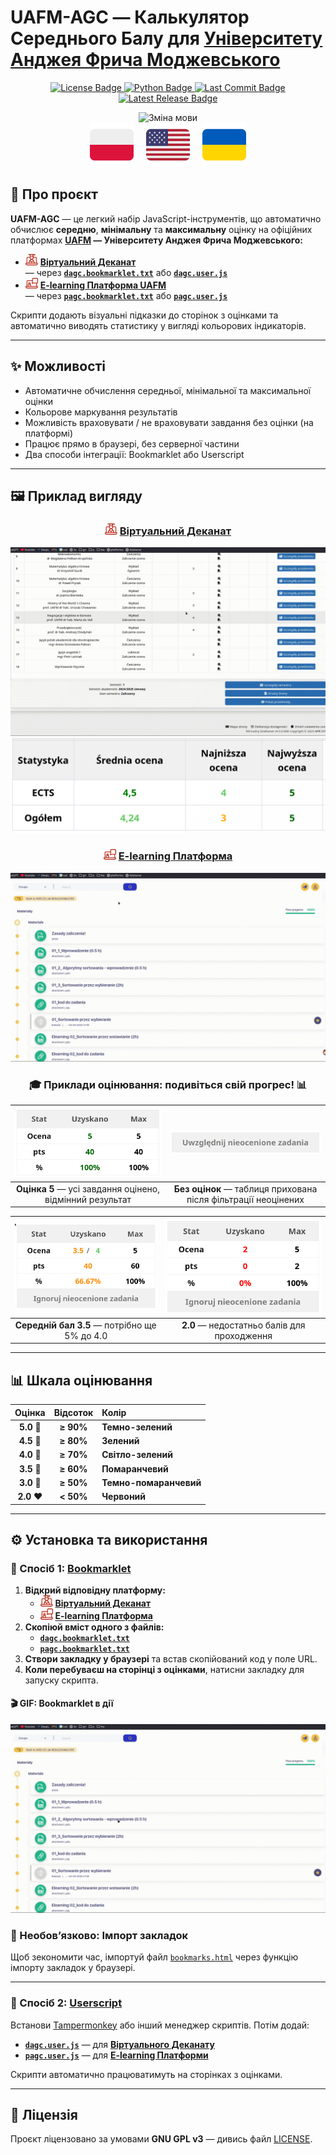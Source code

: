# **UAFM-AGC** — **Калькулятор Середнього Балу для [Університету Анджея Фрича Моджевського](https://uafm.edu.pl/)**

<p align="center">
  <a href="https://github.com/Anghkooey/uafm_agc/blob/main/LICENSE">
    <img src="https://img.shields.io/github/license/Anghkooey/uafm_agc?style=for-the-badge" alt="License Badge">
  </a>
  <a href="https://www.python.org/">
    <img src="https://img.shields.io/badge/Python-3776AB?style=for-the-badge&logo=python&logoColor=white" alt="Python Badge">
  </a>
  <a href="https://github.com/Anghkooey/uafm_agc/commits/main">
    <img src="https://img.shields.io/github/last-commit/Anghkooey/uafm_agc?style=for-the-badge" alt="Last Commit Badge">
  </a>
  <a href="https://github.com/Anghkooey/uafm_agc/releases">
    <img src="https://img.shields.io/github/release/Anghkooey/uafm_agc?style=for-the-badge" alt="Latest Release Badge">
  </a>
</p>

<p align="center">
<img src="https://img.shields.io/badge/🌏%20Оберіть%20мову%2C%20натиснувши%20на%20прапор-darkblue?style=for-the-badge" alt="Зміна мови"><br>
  <a href="pl.md"><img src="../assets/flags/pl_icon.svg" width="70" alt="Polski"></a>
  &nbsp;&nbsp;&nbsp;
  <a href="../README.md"><img src="../assets/flags/en_icon.svg" width="70" alt="English"></a>
  &nbsp;&nbsp;&nbsp;
  <a href="ua.md"><img src="../assets/flags/ua_icon.svg" width="70" alt="Українська"></a>
</p>

## 📌 **Про проєкт**

**UAFM-AGC** — це легкий набір JavaScript-інструментів, що автоматично обчислює **середню**, **мінімальну** та **максимальну** оцінку на офіційних платформах **[UAFM](https://uafm.edu.pl/) — Університету Анджея Фрича Моджевського:**

- <img src="../assets/uafm_icons/dziekanat.svg" width="20" alt="Віртуальний Деканат"> [**Віртуальний Деканат**](https://dziekanat.uafm.edu.pl)  
  — через [**`dagc.bookmarklet.txt`**](../dagc.bookmarklet.txt) або [**`dagc.user.js`**](js/dagc.user.js)
- <img src="../assets/uafm_icons/platforma.svg" width="20" alt="E-learning Платформа"> [**E-learning Платформа UAFM**](https://platforma.uafm.edu.pl)  
  — через [**`pagc.bookmarklet.txt`**](../pagc.bookmarklet.txt) або [**`pagc.user.js`**](js/pagc.user.js)

Скрипти додають візуальні підказки до сторінок з оцінками та автоматично виводять статистику у вигляді кольорових індикаторів.

---

## ✨ Можливості

- Автоматичне обчислення середньої, мінімальної та максимальної оцінки
- Кольорове маркування результатів
- Можливість враховувати / не враховувати завдання без оцінки (на платформі)
- Працює прямо в браузері, без серверної частини
- Два способи інтеграції: Bookmarklet або Userscript

---

## 🖼️ Приклад вигляду

<div align="center">

### <img src="../assets/uafm_icons/dziekanat.svg" width="20" alt="Віртуальний Деканат"> [**Віртуальний Деканат**](https://dziekanat.uafm.edu.pl)

![Віртуальний Деканат gif](../assets/gifs/dagc.gif)  
![Віртуальний Деканат png](../assets/script_preview/dziekanat.png)

### <img src="../assets/uafm_icons/platforma.svg" width="20" alt="Платформа"> [**E-learning Платформа**](https://platforma.uafm.edu.pl)

![Platforma E-learningowa](../assets/gifs/pagc.gif)

### 🎓 **Приклади оцінювання: подивіться свій прогрес!** 📊

| ![Оцінка 5](../assets/script_preview/platfotma/ocena_5.png) | ![Без оцінених завдань](../assets/script_preview/platfotma/ignore_0.png) |
| :------------------------------------------------------: | :-------------------------------------------------------------------: |
| **Оцінка 5** — усі завдання оцінено, відмінний результат | **Без оцінок** — таблиця прихована після фільтрації неоцінених        |

| ![Оцінка 3.5](../assets/script_preview/platfotma/ocena_3.5-4.png) | ![Оцінка 2](../assets/script_preview/platfotma/ocena_2.png) |
| :------------------------------------------------------------: | :------------------------------------------------------: |
| **Середній бал 3.5** — потрібно ще 5% до 4.0                  | **2.0** — недостатньо балів для проходження              |

</div>

---

## 📊 Шкала оцінювання

<div align="center">

| **Оцінка** | **Відсоток** | **Колір**              |
| :--------: | :----------: | :--------------------- |
| **5.0** 🍏 |  **≥ 90%**   | **Темно-зелений**      |
| **4.5** 💚 |  **≥ 80%**   | **Зелений**            |
| **4.0** 💚 |  **≥ 70%**   | **Світло-зелений**     |
| **3.5** 🧡 |  **≥ 60%**   | **Помаранчевий**       |
| **3.0** 🧡 |  **≥ 50%**   | **Темно-помаранчевий** |
| **2.0** ❤️ |  **< 50%**   | **Червоний**           |

</div>

---

## ⚙️ Установка та використання

### 📌 Спосіб 1: [Bookmarklet](https://uk.wikipedia.org/wiki/%D0%91%D1%83%D0%BA%D0%BC%D0%B0%D1%80%D0%BA%D0%BB%D0%B5%D1%82)

1. **Відкрий відповідну платформу:**
   - <img src="../assets/uafm_icons/dziekanat.svg" width="20"> [**Віртуальний Деканат**](https://dziekanat.uafm.edu.pl)
   - <img src="../assets/uafm_icons/platforma.svg" width="20"> [**E-learning Платформа**](https://platforma.uafm.edu.pl)
2. **Скопіюй вміст одного з файлів:**
   - [**`dagc.bookmarklet.txt`**](../txt/dagc.bookmarklet.txt)
   - [**`pagc.bookmarklet.txt`**](../txt/pagc.bookmarklet.txt)
3. **Створи закладку у браузері** та встав скопійований код у поле URL.
4. **Коли перебуваєш на сторінці з оцінками**, натисни закладку для запуску скрипта.

#### 🎬 GIF: Bookmarklet в дії

![bookmarklet](../assets/gifs/bookmarklet.gif)

### 📁 Необов’язково: Імпорт закладок

Щоб зекономити час, імпортуй файл [`bookmarks.html`](../bookmarks.html) через функцію імпорту закладок у браузері.

---

### 🧩 Спосіб 2: [Userscript](https://uk.wikipedia.org/wiki/%D0%92%D1%96%D0%BA%D1%96%D0%BF%D0%B5%D0%B4%D1%96%D1%8F:%D0%9A%D0%BE%D1%80%D0%B8%D1%81%D1%82%D1%83%D0%B2%D0%B0%D1%86%D1%8C%D0%BA%D1%96_%D1%81%D0%BA%D1%80%D0%B8%D0%BF%D1%82%D0%B8)

Встанови [Tampermonkey](https://www.tampermonkey.net/) або інший менеджер скриптів. Потім додай:

- [**`dagc.user.js`**](../js/dagc.user.js) — для [**Віртуального Деканату**](https://dziekanat.uafm.edu.pl)
- [**`pagc.user.js`**](../js/pagc.user.js) — для [**E-learning Платформи**](https://platforma.uafm.edu.pl)

Скрипти автоматично працюватимуть на сторінках з оцінками.

---

## 📝 Ліцензія

Проєкт ліцензовано за умовами **GNU GPL v3** — дивись файл [LICENSE](../LICENSE).
